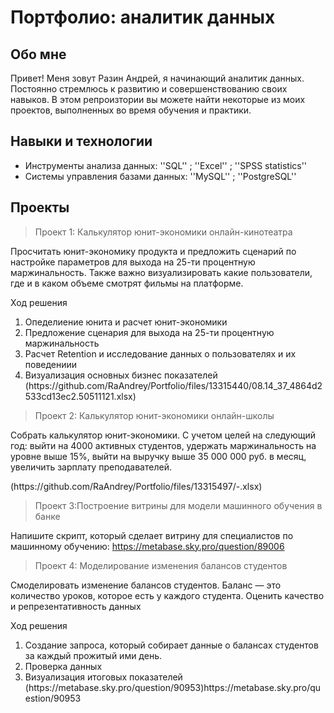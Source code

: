 # Портфолио: аналитик данных

## Обо мне

Привет! Меня зовут Разин Андрей, я начинающий аналитик данных. Постоянно стремлюсь к развитию и совершенствованию своих навыков. В этом репроизтории вы можете найти некоторые из моих проектов, выполненных во время обучения и практики.
<br>

## Навыки и технологии
- Инструменты анализа данных: ''SQL'' ; ''Excel'' ; ''SPSS statistics''
- Системы управления базами данных: ''MySQL'' ; ''PostgreSQL''


 ## Проекты
> <p> Проект 1: Калькулятор юнит-экономики онлайн-кинотеатра </p>
<p> Просчитать юнит-экономику продукта и предложить сценарий по настройке параметров для выхода на 25-ти процентную маржинальность. Также важно визуализировать какие пользователи, где и в каком объеме смотрят фильмы на платформе. </p>

<p> Ход решения</p>
<ol>
  <li>Опеделиение юнита и расчет юнит-экономики </li>
  <li>Предложение сценария для выхода на 25-ти процентную маржинальность </li>
  <li>Расчет Retention и исследование данных о пользователях и их поведениии </li>
  <li>Визуализация основных бизнес показателей</li>(https://github.com/RaAndrey/Portfolio/files/13315440/08.14_37_4864d2533cd13ec2.50511121.xlsx)
</ol> 
<p> </p>

> <p> Проект 2: Калькулятор юнит-экономики онлайн-школы </p>
<p> Cобрать калькулятор юнит-экономики. С учетом целей на следующий год: выйти на 4000 активных студентов,
удержать маржинальность на уровне выше 15%,
выйти на выручку выше 35 000 000 руб. в месяц,
увеличить зарплату преподавателей. </p>(https://github.com/RaAndrey/Portfolio/files/13315497/-.xlsx)
<p> </p>

> <p> Проект 3:Построение витрины для модели машинного обучения в банке </p>
Напишите скрипт, который сделает витрину для специалистов по машинному обучению:
https://metabase.sky.pro/question/89006
<p> </p>

> <p> Проект 4: Моделирование изменения балансов студентов </p>
<p> Cмоделировать изменение балансов студентов. Баланс — это количество уроков, которое есть у каждого студента. Оценить качество и репрезентативность данных </p>

<p> Ход решения</p>
<ol>
  <li>Создание запроса, который собирает данные о балансах студентов за каждый прожитый ими день. </li>
  <li>Проверка данных </li>
  <li>Визуализация итоговых показателей</li>(https://metabase.sky.pro/question/90953)https://metabase.sky.pro/question/90953
</ol> 
<p> </p>
